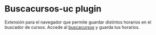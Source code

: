 # Buscacursos-uc plugin

Extensión para el navegador que permite guardar distintos horarios en el buscador de cursos. Accede al [buscacursos](buscacursos.uc.cl) y guarda tus horarios.
